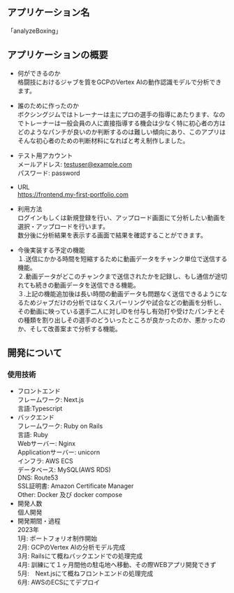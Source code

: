 ## アプリケーション名
「analyzeBoxing」
## アプリケーションの概要
- 何ができるのか  
格闘技におけるジャブを質をGCPのVertex AIの動作認識モデルで分析できます。  
  
- 誰のために作ったのか  
ボクシングジムではトレーナーは主にプロの選手の指導にあたります、なのでトレーナーは一般会員の人に直接指導する機会は少なく特に初心者の方はどのようなパンチが良いのか判断するのは難しい傾向にあり、このアプリはそんな初心者のための判断材料になればと考え制作しました。

- テスト用アカウント  
メールアドレス: testuser@example.com  
パスワード: password

- URL  
https://frontend.my-first-portfolio.com

- 利用方法  
ログインもしくは新規登録を行い、アップロード画面にて分析したい動画を選択・アップロードを行います。  
数分後に分析結果を表示する画面で結果を確認することができます。

- 今後実装する予定の機能  
１.送信にかかる時間を短縮するために動画データをチャンク単位で送信する機能。  
２.動画データがどこのチャンクまで送信されたかを記録し、もし通信が途切れても続きの動画データを送信できる機能。  
３.上記の機能追加後は長い時間の動画データも問題なく送信できるようになるためジャブだけの分析ではなくスパーリングや試合などの動画を分析し、その動画に映っている選手二人に対しIDを付与し有効打や受けたパンチとその種類を割り出しその選手のどういったところが良かったのか、悪かったのか、そして改善案まで分析する機能。

## 開発について
### 使用技術  
- フロントエンド  
フレームワーク: Next.js   
言語:Typescript  
- バックエンド  
フレームワーク: Ruby on Rails  
言語: Ruby  
Webサーバー: Nginx  
Applicationサーバー: unicorn  
インフラ: AWS ECS  
データベース: MySQL(AWS RDS)  
DNS: Route53  
SSL証明書: Amazon Certificate Manager  
Other: Docker 及び docker compose  
- 開発人数  
個人開発  
- 開発期間・過程  
2023年  
1月: ポートフォリオ制作開始  
2月: GCPのVertex AIの分析モデル完成  
3月: Railsにて概ねバックエンドでの処理完成  
4月: 訓練にて１ヶ月間他の駐屯地へ移動、その際WEBアプリ開発できず  
5月:　Next.jsにて概ねフロントエンドの処理完成  
6月: AWSのECSにてデプロイ





